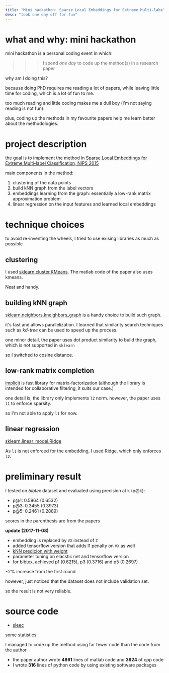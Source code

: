 ```yaml
---
title: "Mini hackathon: Sparse Local Embeddings for Extreme Multi-label Classification"
desc: "took one day off for fun"
---
```



# what and why: mini hackathon

mini hackathon is a personal coding event in which:

>>> I spend *one day* to code up the method(s) in a research paper

why am I doing this?

because doing PhD requires me reading a lot of papers, while leaving little time for coding, which is a lot of fun to me.

too much reading and little coding makes me a dull boy (i'm not saying reading is not fun). 

plus, coding up the methods in my favourite papers help me learn better about the methodologies.

# project description

the goal is to implement the method in [Sparse Local Embeddings for Extreme Multi-label Classification, NIPS 2015](https://papers.nips.cc/paper/5969-sparse-local-embeddings-for-extreme-multi-label-classification)

main components in the method:

1. clustering of the data points
2. build kNN graph from the label vectors
3. embeddings learning from the graph: essentially a low-rank matrix approximation problem
4. linear regression on the input features and learned local embeddings

# technique choices

to avoid re-inventing the wheels, I tried to use exising libraries as much as possible

## clustering

I used [sklearn.cluster.KMeans](http://scikit-learn.org/stable/modules/generated/sklearn.cluster.KMeans.html). The matlab code of the paper also uses kmeans. 

Neat and handy. 

## building kNN graph

[sklearn.neighbors.kneighbors_graph](http://scikit-learn.org/stable/modules/generated/sklearn.neighbors.kneighbors_graph.html) is a handy choice to build such graph.

it's fast and allows parallelization. I learned that similarity search techniques such as *kd-tree* can be used to speed up the process.

one minor detail, the paper uses dot product similarity to build the graph, which is not supported in `sklearn`

so I switched to cosine distance.

## low-rank matrix completion

[implicit](https://github.com/benfred/implicit) is fast library for matrix-factorization (although the library is intended for collaborative filtering, it suits our case.) 

one detail is, the library only implements `l2` norm. however, the paper uses `l1` to enforce sparsity.

so I'm not able to apply `l1` for now.

## linear regression

[sklearn.linear_model.Ridge](http://scikit-learn.org/stable/modules/generated/sklearn.linear_model.Ridge.html)

As `l1` is not enforced for the embedding, I used Ridge, which only enforces `l2`.

# preliminary result

I tested on *bibtex* dataset and evaluated using precision at k (p@k):

- p@1: 0.5964 (0.6532)
- p@3: 0.3455 (0.3973)
- p@5: 0.2461 (0.2889)

scores in the parenthesis are from the papers

**update (2017-11-08)**

- embedding is replaced by `VX` instead of `Z`
- added tensorflow version that adds l1 penalty on `VX` as well
- [kNN predicion with weight](https://en.wikipedia.org/wiki/K-nearest_neighbors_algorithm)
- parameter tuning on elacstic net and tensorflow version
- for bibtex, achieved p1 (0.6215), p3 (0.3716) and p5 (0.2697)

~2% increase from the first round

however, just noticed that the dataset does not include validation set.

so the result is not very reliable. 
    
# source code

- [sleec](https://github.com/xiaohan2012/sleec_python)

some statistics:

I managed to code up the method using far fewer code than the code from the author

- the paper author wrote **4861** lines of matlab code and **3924** of cpp code
- I wrote **316** lines of python code by using existing software packages

